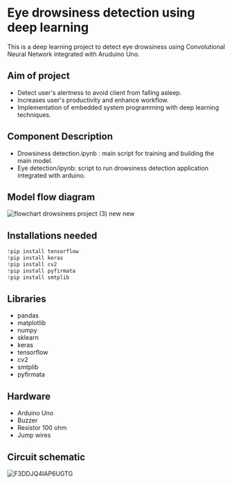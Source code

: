 
# Eye drowsiness detection using deep learning
This is a deep learning project to detect eye drowsiness using Convolutional Neural Network integrated with Aruduino Uno.



 
## Aim of project

- Detect user's alertness to avoid client from falling asleep.
- Increases user's productivity and enhance workflow.
- Implementation of embedded system programming with deep learning techniques.



  
## Component Description


- Drowsiness detection.ipynb : main script for training and building the main model.
- Eye detection/ipynb: script to run drowsiness detection application integrated with arduino.




  
## Model flow diagram
![flowchart drowsinees project (3) new new](https://user-images.githubusercontent.com/65908522/132291881-37350a7f-829b-4150-82fb-5f743de793d0.jpg)


  
## Installations needed

```javascript
!pip install tensorflow
!pip install keras
!pip install cv2
!pip install pyfirmata
!pip install smtplib
```

  
## Libraries

- pandas
- matplotlib
- numpy
- sklearn
- keras
- tensorflow
- cv2
- smtplib
- pyfirmata



  
## Hardware

- Arduino Uno
- Buzzer
- Resistor 100 ohm
- Jump wires


## Circuit schematic
![F3DDJQ4IAP6UGTG](https://user-images.githubusercontent.com/65908522/132291071-4b8b97a6-46d2-4c9e-95b4-e857e8e3f9ff.jpg)


  
